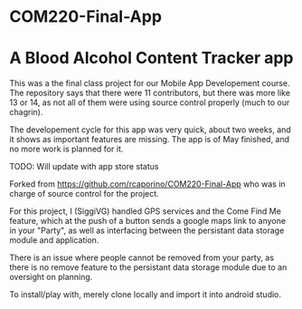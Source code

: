 # COM220-Final-App
# A Blood Alcohol Content Tracker app

This was a the final class project for our Mobile App Developement course. The repository says that there were 11 contributors, but there was more like 13 or 14, as not all of them were using source control properly (much to our chagrin).

The developement cycle for this app was very quick, about two weeks, and it shows as important features are missing. The app is of May finished, and no more work is planned for it. 

TODO: Will update with app store status

Forked from https://github.com/rcaporino/COM220-Final-App who was in charge of source control for the project.

For this project, I (SiggiVG) handled GPS services and the Come Find Me feature, which at the push of a button sends a google maps link to anyone in your "Party", as well as interfacing between the persistant data storage module and application.

There is an issue where people cannot be removed from your party, as there is no remove feature to the persistant data storage module due to an oversight on planning.

To install/play with, merely clone locally and import it into android studio.
